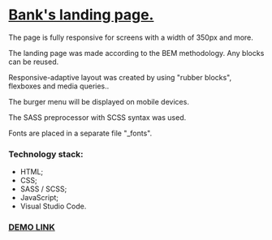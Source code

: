 # [Bank's landing page.](https://BilliZane.github.io/layout_bank_landing_page) #

The page is fully responsive for screens with a width of 350px and more.

The landing page was made according to the BEM methodology.
Any blocks can be reused.

Responsive-adaptive layout was created by using "rubber blocks", flexboxes and media queries..

The burger menu will be displayed on mobile devices.

The SASS preprocessor with SCSS syntax was used.

Fonts are placed in a separate file "_fonts".

### Technology stack: ###

* HTML;
* CSS;
* SASS / SCSS;
* JavaScript;
* Visual Studio Code.

### [DEMO LINK](https://BilliZane.github.io/layout_bank_landing_page) ###
